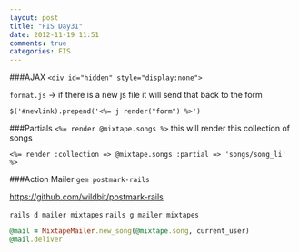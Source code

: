 ```yaml
---
layout: post
title: "FIS Day31"
date: 2012-11-19 11:51
comments: true
categories: FIS
---
```


###AJAX
`<div id="hidden" style="display:none">`

`format.js` -> if there is a new js file it will send that back to the form

`$('#newlink).prepend('<%= j render("form") %>')`

###Partials
`<%= render @mixtape.songs %>` this will render this collection of songs

`<%= render :collection => @mixtape.songs :partial => 'songs/song_li' %>`


###Action Mailer
`gem postmark-rails`

https://github.com/wildbit/postmark-rails

`rails d mailer mixtapes`
`rails g mailer mixtapes`

```ruby
@mail = MixtapeMailer.new_song(@mixtape.song, current_user)
@mail.deliver
```